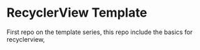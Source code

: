 # RecyclerView Template

First repo on the template series, this repo include the basics for recyclerview,
